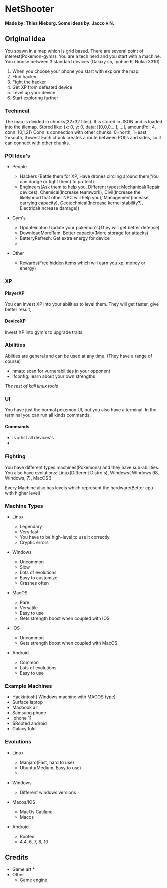 # NetShooter
#### Made by: Thies Nieborg. Some ideas by: Jacco v N.

## Original idea
You spawn in a map which is grid based. There are several point of interest(Pokemon-gyms).
You are a tech nerd and you start with a machine. You choose between 3 standard devices (Galaxy s5, Ipohne 6, Nokia 3310)
1. When you choose your phone you start with explore the map.
2. FInd hacker
3. Fight the hacker
4. Get XP from defeated device
5. Level up your device
6. Start exploring further

### Techincal
The map is divided in chunks(32x32 tiles). It is stored in JSON and is loaded into the tilemap.
Stored like: {x: 0, y: 0, data: [[0,0,0,...], ...], amountPoi: 4, conn: [0,1,2]}
Conn is connection with other chunks. 0=north, 1=east, 2=south, 3=west
Each chunk creates a route between POI's and sides, so it can connect with other chunks.


### POI Idea's
* People
  * Hackers (Battle them for XP, Have drones circling around them(You can dodge or fight them) to protect)
  * Engineers(Ask them to help you. Different types: Mechanical(Repair devices), Chemical(Increase teamwork), Civil(Increase the likelyhood that other NPC will help you), Management(Incease carrying capacity), Geotechnical(Increase kernel stability?), Electrical(Increase damage))
  
* Gym's
  * Updateinator: Update your pokemon's(They will get better defense)
  * DownloadMoreRam: Better capacity(More storage for attacks)
  * BatteryRefresh: Get extra energy for device
  * 

* Other
  * Rewards(Free hidden items which will earn you xp, money or energy)


### XP
#### PlayerXP
You can invest XP into your abilities to level them. They will get faster, give better result, 

#### DeviceXP
Invest XP into gym's to upgrade traits

### Abilities
Abilties are general and can be used at any time. (They have a range of course)
* nmap: scan for vurnerabilities in your opponent
* ifconfig: learn about your own strengths

*The rest of kali linux tools*

### UI
You have just the normal pokemon UI, but you also have a terminal.
In the terminal you can run all kinds commands.
#### Commands
* ls = list all devices's
* 

### Fighting
You have different types machines(Pokemons) and they have sub-abilities.
You also have evolutions: Linux(Different Distro's), Windows( WIndows 98, WIndows, 7), MacOS()

Every Machine also has levels which represent the hardware(Better cpu with higher level)

### Machine Types
* Linux
    * Legendary
    * Very fast
    * You have to be high-level to use it correctly
    * Cryptic errors

* Windows
    * Uncommon
    * Slow
    * Lots of evolutions
    * Easy to customize
    * Crashes often

* MacOS
    * Rare
    * Versatile
    * Easy to use
    * Gets strength boost when coupled with IOS
   
 * IOS
    * Uncommon
    * Gets strength boost when coupled with MacOS
    
* Android
    * Common
    * Lots of evolutions
    * Easy to use
    
### Example Machines
* Hackintosh( Windows machine with MACOS type)
* Surface laptop
* Macbook air
* Samsung phone
* Iphone 11
* $Rooted android
* Galaxy fold


### Evolutions
* Linux
    * Manjaro(Fast, hard to use)
    * Ubuntu(Medium, Easy to use)
    * 

* Windows
    * Different windows versions
    
* Macos/IOS
    * MacOs Catilane
    * Macos
    
* Android
    * Rooted
    * 4.4, 6, 7, 8, 10
    

## Credits
* Game art
    * 
* Other
    * [Game engine](http://godotengine.org/)
